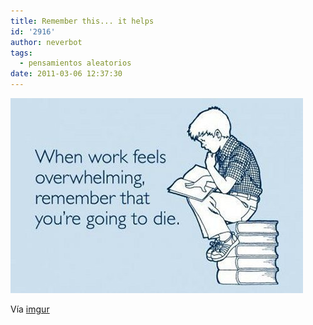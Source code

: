 ```yaml
---
title: Remember this... it helps
id: '2916'
author: neverbot
tags:
  - pensamientos aleatorios
date: 2011-03-06 12:37:30
---
```


![201103061237.jpg](./remember-this-it-helps/201103061237.jpg)

Vía [imgur](http://imgur.com/gallery/I2rrQ)